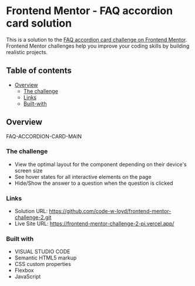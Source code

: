 # Frontend Mentor - FAQ accordion card solution

This is a solution to the [FAQ accordion card challenge on Frontend Mentor](https://www.frontendmentor.io/challenges/faq-accordion-card-XlyjD0Oam). Frontend Mentor challenges help you improve your coding skills by building realistic projects. 

## Table of contents

- [Overview](#overview)
  - [The challenge](#the-challenge)
  - [Links](#links)
  - [Built-with](#built-with)

## Overview

  FAQ-ACCORDION-CARD-MAIN

### The challenge

- View the optimal layout for the component depending on their device's screen size
- See hover states for all interactive elements on the page
- Hide/Show the answer to a question when the question is clicked


### Links

- Solution URL: https://github.com/code-w-loyd/frontend-mentor-challenge-2.git
- Live Site URL: https://frontend-mentor-challenge-2-pi.vercel.app/

### Built with

- VISUAL STUDIO CODE
- Semantic HTML5 markup
- CSS custom properties
- Flexbox
- JavaScript

